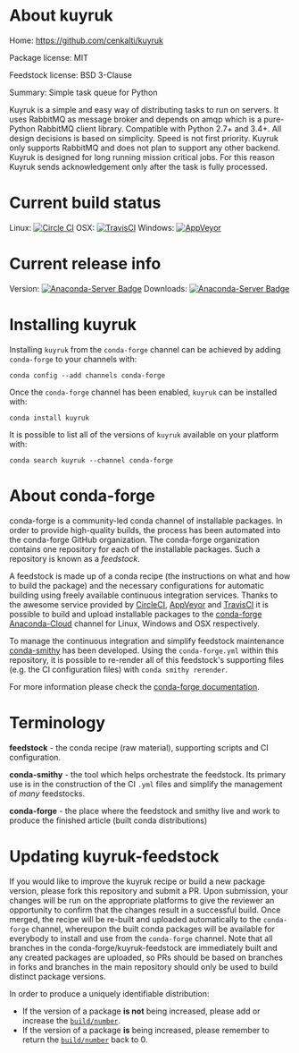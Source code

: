 About kuyruk
============

Home: https://github.com/cenkalti/kuyruk

Package license: MIT

Feedstock license: BSD 3-Clause

Summary: Simple task queue for Python

Kuyruk is a simple and easy way of distributing tasks to run on servers.
It uses RabbitMQ as message broker and depends on amqp which is a
pure-Python RabbitMQ client library. Compatible with Python 2.7+ and 3.4+.
All design decisions is based on simplicity. Speed is not first priority.
Kuyruk only supports RabbitMQ and does not plan to support any other
backend. Kuyruk is designed for long running mission critical jobs. For
this reason Kuyruk sends acknowledgement only after the task is fully
processed.


Current build status
====================

Linux: [![Circle CI](https://circleci.com/gh/conda-forge/kuyruk-feedstock.svg?style=shield)](https://circleci.com/gh/conda-forge/kuyruk-feedstock)
OSX: [![TravisCI](https://travis-ci.org/conda-forge/kuyruk-feedstock.svg?branch=master)](https://travis-ci.org/conda-forge/kuyruk-feedstock)
Windows: [![AppVeyor](https://ci.appveyor.com/api/projects/status/github/conda-forge/kuyruk-feedstock?svg=True)](https://ci.appveyor.com/project/conda-forge/kuyruk-feedstock/branch/master)

Current release info
====================
Version: [![Anaconda-Server Badge](https://anaconda.org/conda-forge/kuyruk/badges/version.svg)](https://anaconda.org/conda-forge/kuyruk)
Downloads: [![Anaconda-Server Badge](https://anaconda.org/conda-forge/kuyruk/badges/downloads.svg)](https://anaconda.org/conda-forge/kuyruk)

Installing kuyruk
=================

Installing `kuyruk` from the `conda-forge` channel can be achieved by adding `conda-forge` to your channels with:

```
conda config --add channels conda-forge
```

Once the `conda-forge` channel has been enabled, `kuyruk` can be installed with:

```
conda install kuyruk
```

It is possible to list all of the versions of `kuyruk` available on your platform with:

```
conda search kuyruk --channel conda-forge
```


About conda-forge
=================

conda-forge is a community-led conda channel of installable packages.
In order to provide high-quality builds, the process has been automated into the
conda-forge GitHub organization. The conda-forge organization contains one repository
for each of the installable packages. Such a repository is known as a *feedstock*.

A feedstock is made up of a conda recipe (the instructions on what and how to build
the package) and the necessary configurations for automatic building using freely
available continuous integration services. Thanks to the awesome service provided by
[CircleCI](https://circleci.com/), [AppVeyor](http://www.appveyor.com/)
and [TravisCI](https://travis-ci.org/) it is possible to build and upload installable
packages to the [conda-forge](https://anaconda.org/conda-forge)
[Anaconda-Cloud](http://docs.anaconda.org/) channel for Linux, Windows and OSX respectively.

To manage the continuous integration and simplify feedstock maintenance
[conda-smithy](http://github.com/conda-forge/conda-smithy) has been developed.
Using the ``conda-forge.yml`` within this repository, it is possible to re-render all of
this feedstock's supporting files (e.g. the CI configuration files) with ``conda smithy rerender``.

For more information please check the [conda-forge documentation](https://conda-forge.org/docs/).

Terminology
===========

**feedstock** - the conda recipe (raw material), supporting scripts and CI configuration.

**conda-smithy** - the tool which helps orchestrate the feedstock.
                   Its primary use is in the construction of the CI ``.yml`` files
                   and simplify the management of *many* feedstocks.

**conda-forge** - the place where the feedstock and smithy live and work to
                  produce the finished article (built conda distributions)


Updating kuyruk-feedstock
=========================

If you would like to improve the kuyruk recipe or build a new
package version, please fork this repository and submit a PR. Upon submission,
your changes will be run on the appropriate platforms to give the reviewer an
opportunity to confirm that the changes result in a successful build. Once
merged, the recipe will be re-built and uploaded automatically to the
`conda-forge` channel, whereupon the built conda packages will be available for
everybody to install and use from the `conda-forge` channel.
Note that all branches in the conda-forge/kuyruk-feedstock are
immediately built and any created packages are uploaded, so PRs should be based
on branches in forks and branches in the main repository should only be used to
build distinct package versions.

In order to produce a uniquely identifiable distribution:
 * If the version of a package **is not** being increased, please add or increase
   the [``build/number``](http://conda.pydata.org/docs/building/meta-yaml.html#build-number-and-string).
 * If the version of a package **is** being increased, please remember to return
   the [``build/number``](http://conda.pydata.org/docs/building/meta-yaml.html#build-number-and-string)
   back to 0.